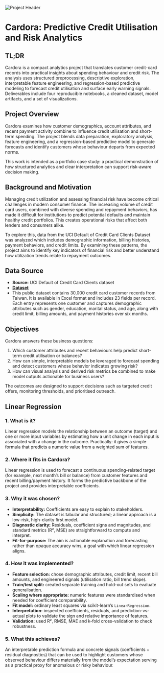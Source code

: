 ![Project Header](https://github.com/mayank1ahuja/Cardora/blob/31534f693710b3f4a812962a71bcd8740ee9c9ff/images/project%20header.png)
# Cardora: Predictive Credit Utilisation and Risk Analytics

## TL;DR
Cardora is a compact analytics project that translates customer credit-card records into practical insights about spending behaviour and credit risk. The analysis uses structured preprocessing, descriptive exploration, interpretable feature engineering, and regression-based predictive modeling to forecast credit utilisation and surface early warning signals. Deliverables include four reproducible notebooks, a cleaned dataset, model artifacts, and a set of visualizations.

## Project Overview
Cardora examines how customer demographics, account attributes, and recent payment activity combine to influence credit utilisation and short-term spending. The project blends data preparation, exploratory analysis, feature engineering, and a regression-based predictive model to generate forecasts and identify customers whose behaviour departs from expected norms.

This work is intended as a portfolio case study: a practical demonstration of how structured analytics and clear interpretation can support risk-aware decision making.

## Background and Motivation
Managing credit utilization and assessing financial risk have become critical challenges in modern consumer finance. The increasing volume of credit card users, combined with diverse spending and repayment behaviors, has made it difficult for institutions to predict potential defaults and maintain healthy credit portfolios. This creates operational risks that affect both lenders and consumers alike.

To explore this, data from the UCI Default of Credit Card Clients Dataset was analyzed which includes demographic information, billing histories, payment behaviors, and credit limits. By examining these patterns, the project aims to identify key indicators of financial risk and better understand how utilization trends relate to repayment outcomes.


## Data Source
- **Source:** UCI Default of Credit Card Clients dataset 
- [**Dataset**](https://www.kaggle.com/datasets/uciml/default-of-credit-card-clients-dataset)
- This public dataset contains 30,000 credit card customer records from Taiwan. It is available in Excel format and includes 23 fields per record. Each entry represents one customer and captures demographic attributes such as gender, education, marital status, and age, along with credit limit, billing amounts, and payment histories over six months.

## Objectives
Cardora answers these business questions:

1. Which customer attributes and recent behaviours help predict short-term credit utilisation or balances?  
2. How can simple, interpretable models be leveraged to forecast spending and detect customers whose behavior indicates growing risk?  
3. How can visual analysis and derived risk metrics be combined to make model outputs actionable for business users?

The outcomes are designed to support decisions such as targeted credit offers, monitoring thresholds, and prioritised outreach.

## Linear Regression

### 1. What is it?
Linear regression models the relationship between an outcome (target) and one or more input variables by estimating how a unit change in each input is associated with a change in the outcome. Practically: it gives a simple formula that predicts a numeric value from a weighted sum of features.

### 2. Where it fits in Cardora?
Linear regression is used to forecast a continuous spending-related target (for example, next month’s bill or balance) from customer features and recent billing/payment history. It forms the predictive backbone of the project and provides interpretable coefficients.

### 3. Why it was chosen?
- **Interpretability:** Coefficients are easy to explain to stakeholders.  
- **Simplicity:** The dataset is tabular and structured; a linear approach is a low-risk, high-clarity first model.  
- **Diagnostic clarity:** Residuals, coefficient signs and magnitudes, and standard metrics (R², MSE) are straightforward to compute and interpret.  
- **Fit-for-purpose:** The aim is actionable explanation and forecasting rather than opaque accuracy wins, a goal with which linear regression aligns.

### 4. How it was implemented?
- **Feature selection:** chose demographic attributes, credit limit, recent bill amounts, and engineered signals (utilisation ratio, bill trend slope).  
- **Train/test split:** created separate training and hold-out sets to evaluate generalisation.  
- **Scaling where appropriate:** numeric features were standardised when needed for coefficient comparability.  
- **Fit model:** ordinary least squares via scikit-learn’s `LinearRegression`.  
- **Interpretation:** inspected coefficients, residuals, and prediction-vs-actual plots to validate the sign and relative importance of features.  
- **Validation:** used R², RMSE, MAE and k-fold cross-validation to check robustness.

### 5. What this achieves?
An interpretable prediction formula and concrete signals (coefficients + residual diagnostics) that can be used to highlight customers whose observed behaviour differs materially from the model’s expectation serving as a practical proxy for anomalous or risky behaviour.
